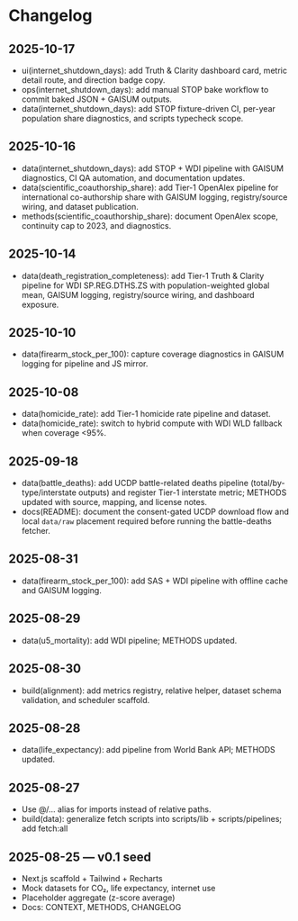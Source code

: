 # Changelog

## 2025-10-17
- ui(internet_shutdown_days): add Truth & Clarity dashboard card, metric detail route, and direction badge copy.
- ops(internet_shutdown_days): add manual STOP bake workflow to commit baked JSON + GAISUM outputs.
- data(internet_shutdown_days): add STOP fixture-driven CI, per-year population share diagnostics, and scripts typecheck scope.

## 2025-10-16
- data(internet_shutdown_days): add STOP + WDI pipeline with GAISUM diagnostics, CI QA automation, and documentation updates.
- data(scientific_coauthorship_share): add Tier-1 OpenAlex pipeline for international co-authorship share with GAISUM logging, registry/source wiring, and dataset publication.
- methods(scientific_coauthorship_share): document OpenAlex scope, continuity cap to 2023, and diagnostics.

## 2025-10-14
- data(death_registration_completeness): add Tier-1 Truth & Clarity pipeline for WDI SP.REG.DTHS.ZS with population-weighted global mean, GAISUM logging, registry/source wiring, and dashboard exposure.

## 2025-10-10
- data(firearm_stock_per_100): capture coverage diagnostics in GAISUM logging for pipeline and JS mirror.

## 2025-10-08
- data(homicide_rate): add Tier-1 homicide rate pipeline and dataset.
- data(homicide_rate): switch to hybrid compute with WDI WLD fallback when coverage <95%.

## 2025-09-18
- data(battle_deaths): add UCDP battle-related deaths pipeline (total/by-type/interstate outputs) and register Tier-1 interstate metric; METHODS updated with source, mapping, and license notes.
- docs(README): document the consent-gated UCDP download flow and local `data/raw` placement required before running the battle-deaths fetcher.

## 2025-08-31
- data(firearm_stock_per_100): add SAS + WDI pipeline with offline cache and GAISUM logging.

## 2025-08-29
- data(u5_mortality): add WDI pipeline; METHODS updated.

## 2025-08-30
- build(alignment): add metrics registry, relative helper, dataset schema validation, and scheduler scaffold.

## 2025-08-28
- data(life_expectancy): add pipeline from World Bank API; METHODS updated.

## 2025-08-27
- Use @/... alias for imports instead of relative paths.
- build(data): generalize fetch scripts into scripts/lib + scripts/pipelines; add fetch:all

## 2025-08-25 — v0.1 seed
- Next.js scaffold + Tailwind + Recharts
- Mock datasets for CO₂, life expectancy, internet use
- Placeholder aggregate (z-score average)
- Docs: CONTEXT, METHODS, CHANGELOG
